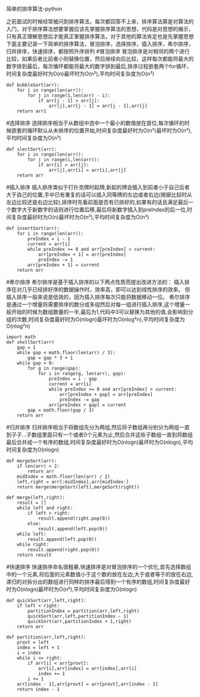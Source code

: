 
简单的排序算法-python

之前面试的时候经常被问到排序算法，每次都回答不上来，排序算法算是对算法的入门，对于排序算法想要掌握应该先掌握排序算法的思想，代码是对思想的展示，只有真正理解思想后才能真正掌握排序算法，对于其他的算法肯定也是先掌握思想
下面主要记录一下简单的排序算法，冒泡排序，选择排序，插入排序，希尔排序，归并排序，快速排序，都按照升序排列
#冒泡排序
冒泡排序是对相邻的两个进行比较，如果后者比前者小则替换位置，然后继续向后比较，这样每次都能将最大的数字排到最后，每次循环都能将最大的数字排到最后,排序过程嵌套两个for循环，时间复杂度最好时为O(n)最坏时为O(n²),平均时间复杂度为O(n²)
```base
def bubbleSort(arr):
	for i in range(len(arr)):
		for j in range(1,len(arr) - i):
			if arr[j - 1] > arr[j]:
				arr[j],arr[j - 1] = arr[j - 1],arr[j]
	return arr1
```

#选择排序
选择排序相当于从数组中选中一个最小的数值放在首位,每次循环的时候嵌套的循环默认从未排序的位置开始,时间复杂度最好时为O(n²)最坏时为O(n²),平均时间复杂度为O(n²)
```base
def slectSort(arr):
	for i in range(len(arr)):
		for j in range(i,len(arr)):
			if arr[i] > arr[j]:
				arr[j],arr[i] = arr[i],arr[j]
	return arr
```

#插入排序
插入排序类似于打扑克牌时起牌,新起的牌会插入到前者小于自己后者大于自己的位置,手中已有重复的话可以插入同等牌的左边或者右边(根据比较时从左边比较还是右边比较),排序时先看前面是否有已排好的,如果有的话且满足最后一个数字大于新数字的话则进行位置后移,最后将新数字插入到preIndex的后一位,时间复杂度最好时为O(n)最坏时为O(n²),平均时间复杂度为O(n²)
```base
def insertSort(arr):
	for i in range(len(arr)):
		preIndex = i - 1
		current = arr[i]
		while preIndex >= 0 and arr[preIndex] > current:
			arr[preIndex + 1] = arr[preIndex]
			preIndex -= 1
		arr[preIndex + 1] = current
	return arr
```

#希尔排序
希尔排序是基于插入排序的以下两点性质而提出改进方法的：
插入排序在对几乎已经排好序的数据操作时，效率高，即可以达到线性排序的效率。
但插入排序一般来说是低效的，因为插入排序每次只能将数据移动一位。
希尔排序是通过一个增量将需要排序的数分成多组然后对每一组进行插入排序,这个增量一般开始的时候为数组数量的一半,最后为1,代码中3可以替换为其他的值,会影响到分组的次数,时间复杂度最好时为O(nlogn)最坏时为O(nlog²n),平均时间复杂度为O(nlog²n)
```base
import math
def shellSort(arr)
	gap = 1
	while gap < math.floor(len(arr) / 3):
		gap = gap * 3 + 1
	while gap > 0:
		for g in range(gap):
			for i in range(g, len(arr), gap):
				preIndex = i - gap
				current = arr[i]
				while preIndex >= 0 and arr[preIndex] > current:
					arr[preIndex + gap] = arr[preIndex]
					preIndex -= gap
				arr[preIndex + gap] = current
		gap = math.floor(gap / 3)
	return arr
```

#归并排序
归并排序相当于将数组先分为两组,然后将子数组再分别分为两组一直到子子...子数组里面只有一个或者0个元素为止,然后合并这些子数组一直到将数组最后合并成一个有序的数组,时间复杂度最好时为O(nlogn)最坏时为O(nlogn),平均时间复杂度为O(nlogn)
```base
def mergeSort(arr):
	if len(arr) < 2:
		return arr
	midIndex = math.floor(len(arr) / 2)
	left,right = arr[:midIndex],arr[midIndex:]
	return merge(mergeSort(left),mergeSort(right))

def merge(left,right):
	result = []
	while left and right:
		if left > right:
			result.append(right.pop(0))
		else:
			result.append(left.pop(0))
	while left:
		result.append(left.pop(0))
	while right:
		result.append(right.pop(0))
	return result
```

#快速排序
快速排序命名很粗暴,快速排序是对冒泡排序的一个优化,首先选择数组中的一个元素,将后面的元素数值小于这个数的放在左边,大于或者等于的放在右边,递归的对拆分出的数组进行同样的排序最后得到一个有序的数组,时间复杂度最好时为O(nlogn)最坏时为O(n²),平均时间复杂度为O(nlogn)
```base
def quickSort(arr,left,right):
	if left < right:
		partitionIndex = partition(arr,left,right)
		quickSort(arr,left,partitionIndex - 1)
		quickSort(arr,partitionIndex + 1,right)
	return arr

def partition(arr,left,right):
	provt = left
	index = left + 1
	i = index
	while i <= right:
		if arr[i] < arr[provt]:
			arr[i],arr[index] = arr[index],arr[i]
			index += 1
		i += 1
	arr[index - 1],arr[provt] = arr[provt],arr[index - 1]
	return index - 1
```




